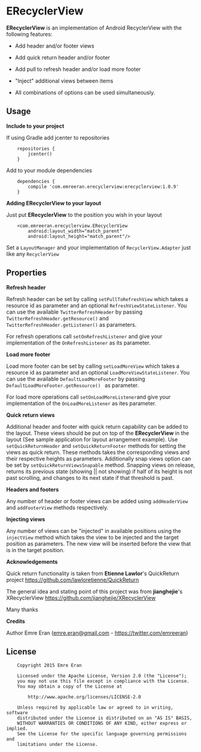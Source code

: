 ERecyclerView
=====

**ERecyclerView** is an implementation of Android RecyclerView with the following features:

* Add header and/or footer views

* Add quick return header and/or footer

* Add pull to refresh header and/or load more footer

* "Inject" additional views between items

* All combinations of options can be used simultaneously.

Usage
-----
**Include to your project**

If using Gradle add jcenter to repositories

        repositories {
            jcenter()
        }

Add to your module dependencies
        
        dependencies {
            compile 'com.emreeran.erecyclerview:erecyclerview:1.0.9'
        }

**Adding ERecyclerView to your layout**

Just put **ERecyclerView** to the position you wish in your layout
 
        <com.emreeran.erecyclerview.ERecyclerView
            android:layout_width="match_parent"
            android:layout_height="match_parent"/>
            
Set a ```LayoutManager``` and your implementation of ```RecyclerView.Adapter``` just like any ```RecyclerView```

Properties
--------------
**Refresh header**

Refresh header can be set by calling ```setPullToRefreshView``` which takes a resource id as parameter and an optional
```RefreshViewStateListener```. You can use the available ```TwitterRefreshHeader``` by passing ```TwitterRefreshHeader.getResource()``` and
 ```TwitterRefreshHeader.getListener()``` as parameters.
 
For refresh operations call ```setOnRefreshListener``` and give your implementation of the 
```OnRefreshListener``` as its parameter.
 
**Load more footer**

Load more footer can be set by calling ```setLoadMoreView``` which takes a resource id as parameter and an optional 
`LoadMoreViewStateListener`.  You can use the available ```DefaultLoadMoreFooter``` by passing `DefaultLoadMoreFooter.getResource()
` as parameter.

For load more operations call ```setOnLoadMoreListener```and give your implementation of the 
```OnLoadMoreListener``` as ites parameter.

**Quick return views**

Additional header and footer with quick return capability can be added to the layout. These views should be put on top of the 
**ERecyclerView** in the layout (See sample application for layout arrangement example). Use ```setQuickReturnHeader``` and 
```setQuickReturnFooter``` methods for setting the views as quick return. These methods takes the corresponding views and their 
respective heights as parameters. Additionally snap views option can be set by ```setQuickReturnViewsSnapable``` method. Snapping views
 on release, returns its previous state (showing || not showing) if half of its height is not past scrolling, and changes to its next 
 state if that threshold is past.
  
**Headers and footers**

Any number of header or footer views can be added using ```addHeaderView``` and ```addFooterView``` methods respectively.

**Injecting views**

Any number of views can be "injected" in available positions using the ```injectView``` method which takes the view to be injected and 
the target position as parameters. The new view will be inserted before the view that is in the target position.


**Acknowledgements**

Quick return functionality is taken from **Etienne Lawlor**'s QuickReturn project https://github.com/lawloretienne/QuickReturn

The general idea and stating point of this project was from **jianghejie**'s XRecyclerView https://github.com/jianghejie/XRecyclerView

Many thanks

**Credits**

Author Emre Eran (emre.eran@gmail.com - https://twitter.com/emreeran)

License
-------


        Copyright 2015 Emre Eran
        
        Licensed under the Apache License, Version 2.0 (the "License");
        you may not use this file except in compliance with the License.
        You may obtain a copy of the License at
        
            http://www.apache.org/licenses/LICENSE-2.0
        
        Unless required by applicable law or agreed to in writing, software
        distributed under the License is distributed on an "AS IS" BASIS,
        WITHOUT WARRANTIES OR CONDITIONS OF ANY KIND, either express or implied.
        See the License for the specific language governing permissions and
        limitations under the License.

